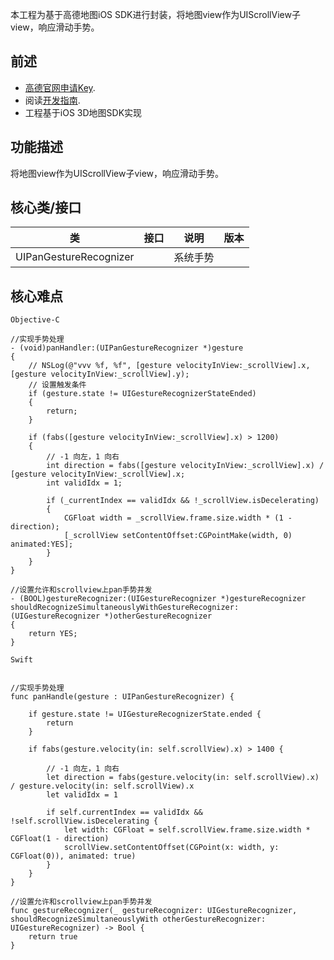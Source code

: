 本工程为基于高德地图iOS SDK进行封装，将地图view作为UIScrollView子view，响应滑动手势。
## 前述 ##
- [高德官网申请Key](http://lbs.amap.com/dev/#/).
- 阅读[开发指南](http://lbs.amap.com/api/ios-sdk/summary/).
- 工程基于iOS 3D地图SDK实现

## 功能描述 ##
将地图view作为UIScrollView子view，响应滑动手势。

## 核心类/接口 ##
| 类    | 接口  | 说明   | 版本  |
| -----|:-----:|:-----:|:-----:|
| UIPanGestureRecognizer |  | 系统手势 | |

## 核心难点 ##

`Objective-C`

```
//实现手势处理
- (void)panHandler:(UIPanGestureRecognizer *)gesture
{
    // NSLog(@"vvv %f, %f", [gesture velocityInView:_scrollView].x, [gesture velocityInView:_scrollView].y);
    // 设置触发条件
    if (gesture.state != UIGestureRecognizerStateEnded)
    {
        return;
    }

    if (fabs([gesture velocityInView:_scrollView].x) > 1200)
    {
        // -1 向左，1 向右
        int direction = fabs([gesture velocityInView:_scrollView].x) / [gesture velocityInView:_scrollView].x;
        int validIdx = 1;

        if (_currentIndex == validIdx && !_scrollView.isDecelerating)
        {
            CGFloat width = _scrollView.frame.size.width * (1 - direction);
            [_scrollView setContentOffset:CGPointMake(width, 0) animated:YES];
        }
    }
}

//设置允许和scrollview上pan手势并发
- (BOOL)gestureRecognizer:(UIGestureRecognizer *)gestureRecognizer shouldRecognizeSimultaneouslyWithGestureRecognizer:(UIGestureRecognizer *)otherGestureRecognizer
{
    return YES;
}
```

`Swift`

```

//实现手势处理
func panHandle(gesture : UIPanGestureRecognizer) {

    if gesture.state != UIGestureRecognizerState.ended {
        return
    }

    if fabs(gesture.velocity(in: self.scrollView).x) > 1400 {

        // -1 向左，1 向右
        let direction = fabs(gesture.velocity(in: self.scrollView).x) / gesture.velocity(in: self.scrollView).x
        let validIdx = 1

        if self.currentIndex == validIdx && !self.scrollView.isDecelerating {
            let width: CGFloat = self.scrollView.frame.size.width * CGFloat(1 - direction)
            scrollView.setContentOffset(CGPoint(x: width, y: CGFloat(0)), animated: true)
        }
    }
}

//设置允许和scrollview上pan手势并发
func gestureRecognizer(_ gestureRecognizer: UIGestureRecognizer, shouldRecognizeSimultaneouslyWith otherGestureRecognizer: UIGestureRecognizer) -> Bool {
    return true
}

```
